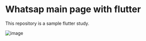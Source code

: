 # Whatsap main page with flutter

This repository is a sample flutter study.

![image](https://user-images.githubusercontent.com/93714072/222981259-d677d3de-9f12-4f7c-bc7e-2b762da53290.png)

